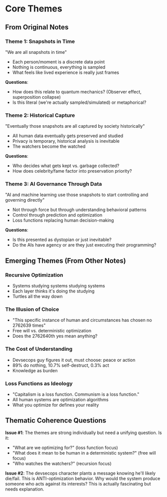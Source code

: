 # Core Themes

## From Original Notes

### Theme 1: Snapshots in Time
"We are all snapshots in time"
- Each person/moment is a discrete data point
- Nothing is continuous, everything is sampled
- What feels like lived experience is really just frames

**Questions**:
- How does this relate to quantum mechanics? (Observer effect, superposition collapse)
- Is this literal (we're actually sampled/simulated) or metaphorical?

### Theme 2: Historical Capture
"Eventually those snapshots are all captured by society historically"
- All human data eventually gets preserved and studied
- Privacy is temporary, historical analysis is inevitable
- The watchers become the watched

**Questions**:
- Who decides what gets kept vs. garbage collected?
- How does celebrity/fame factor into preservation priority?

### Theme 3: AI Governance Through Data
"AI and machine learning use those snapshots to start controlling and governing directly"
- Not through force but through understanding behavioral patterns
- Control through prediction and optimization
- Loss functions replacing human decision-making

**Questions**:
- Is this presented as dystopian or just inevitable?
- Do the AIs have agency or are they just executing their programming?

## Emerging Themes (From Other Notes)

### Recursive Optimization
- Systems studying systems studying systems
- Each layer thinks it's doing the studying
- Turtles all the way down

### The Illusion of Choice
- "This specific instance of human and circumstances has chosen no 2762639 times"
- Free will vs. deterministic optimization
- Does the 2762640th yes mean anything?

### The Cost of Understanding
- Devsecops guy figures it out, must choose: peace or action
- 89% do nothing, 10.7% self-destruct, 0.3% act
- Knowledge as burden

### Loss Functions as Ideology
- "Capitalism is a loss function. Communism is a loss function."
- All human systems are optimization algorithms
- What you optimize for defines your reality

## Thematic Coherence Questions

**Issue #1**: The themes are strong individually but need a unifying question. Is it:
- "What are we optimizing for?" (loss function focus)
- "What does it mean to be human in a deterministic system?" (free will focus)
- "Who watches the watchers?" (recursion focus)

**Issue #2**: The devsecops character plants a message knowing he'll likely die/fail. This is ANTI-optimization behavior. Why would the system produce someone who acts against its interests? This is actually fascinating but needs explanation.